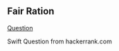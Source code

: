 ## Fair Ration

[Question](https://www.hackerrank.com/challenges/fair-rations/problem)

Swift
Question from hackerrank.com
